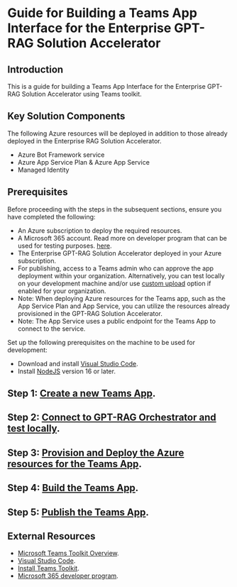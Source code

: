 # Guide for Building a Teams App Interface for the Enterprise GPT-RAG Solution Accelerator

## Introduction
This is a guide for building a Teams App Interface for the Enterprise GPT-RAG Solution Accelerator using Teams toolkit.

## Key Solution Components
The following Azure resources will be deployed in addition to those already deployed in the Enterprise RAG Solution Accelerator.
- Azure Bot Framework service
- Azure App Service Plan & Azure App Service
- Managed Identity

## Prerequisites
Before proceeding with the steps in the subsequent sections, ensure you have completed the following:
- An Azure subscription to deploy the required resources.
- A Microsoft 365 account. Read more on developer program that can be used for testing purposes. [here](https://learn.microsoft.com/en-us/microsoftteams/platform/toolkit/tools-prerequisites#microsoft-365-developer-program).
- The Enterprise GPT-RAG Solution Accelerator deployed in your Azure subscription.
- For publishing, access to a Teams admin who can approve the app deployment within your organization. Alternatively, you can test locally on your development machine and/or use [custom upload](https://learn.microsoft.com/en-us/microsoftteams/platform/concepts/deploy-and-publish/apps-upload) option if enabled for your organization.
- Note: When deploying Azure resources for the Teams app, such as the App Service Plan and App Service, you can utilize the resources already provisioned in the GPT-RAG Solution Accelerator.
- Note: The App Service uses a public endpoint for the Teams App to connect to the service.

Set up the following prerequisites on the machine to be used for development:
- Download and install [Visual Studio Code](https://code.visualstudio.com/Download).
- Install [NodeJS](https://nodejs.org/) version 16 or later.

## Step 1: [Create a new Teams App](TEAMS_INTEGRATION_STEP1.md).

## Step 2: [Connect to GPT-RAG Orchestrator and test locally](TEAMS_INTEGRATION_STEP2.md).

## Step 3: [Provision and Deploy the Azure resources for the Teams App](TEAMS_INTEGRATION_STEP3.md).

## Step 4: [Build the Teams App](TEAMS_INTEGRATION_STEP4.md).

## Step 5: [Publish the Teams App](TEAMS_INTEGRATION_STEP5.md).

## External Resources
- [Microsoft Teams Toolkit Overview](https://learn.microsoft.com/en-us/microsoftteams/platform/toolkit/teams-toolkit-fundamentals).
- [Visual Studio Code](https://code.visualstudio.com/Download).
- [Install Teams Toolkit](https://learn.microsoft.com/en-us/microsoftteams/platform/toolkit/install-teams-toolkit?tabs=vscode).
- [Microsoft 365 developer program](https://learn.microsoft.com/en-us/microsoftteams/platform/toolkit/tools-prerequisites#microsoft-365-developer-program).

